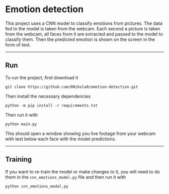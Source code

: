 # **Emotion detection**
This project uses a CNN model to classify emotions from pictures. The data fed to the model is taken from the webcam. Each second a picture is taken from the webcam, all faces from it are extracted and passed to the model to classify them. Then the predicted emotion is shown on the screen in the form of text.

---
## **Run**
To run the project, first download it 
```
git clone https://github.com/0Nikola0/emotion-detection.git
```
Then install the necessary dependencies
```
python -m pip install -r requirements.txt
```
Then run it with
```
python main.py
```

This should open a window showing you live footage from your webcam with text below each face with the model predictions.

---
## **Training**
If you want to re-train the model or make changes to it, you will need to do them in the `cnn_emotions_model.py` file and then run it with
```
python cnn_emotions_model.py
```
